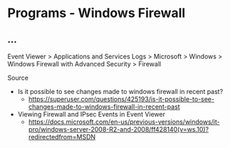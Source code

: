 # Programs - Windows Firewall

## ...

Event Viewer > Applications and Services Logs > Microsoft > Windows > Windows Firewall with Advanced Security > Firewall

Source

- Is it possible to see changes made to windows firewall in recent past?
  - https://superuser.com/questions/425193/is-it-possible-to-see-changes-made-to-windows-firewall-in-recent-past
- Viewing Firewall and IPsec Events in Event Viewer
  - https://docs.microsoft.com/en-us/previous-versions/windows/it-pro/windows-server-2008-R2-and-2008/ff428140(v=ws.10)?redirectedfrom=MSDN  
